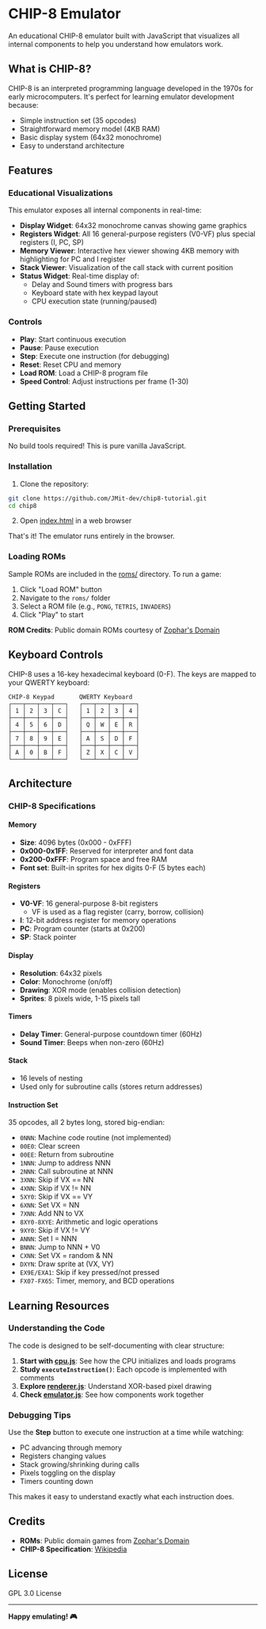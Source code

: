 # CHIP-8 Emulator

An educational CHIP-8 emulator built with JavaScript that visualizes all internal components to help you understand how emulators work.

## What is CHIP-8?

CHIP-8 is an interpreted programming language developed in the 1970s for early microcomputers. It's perfect for learning emulator development because:
- Simple instruction set (35 opcodes)
- Straightforward memory model (4KB RAM)
- Basic display system (64x32 monochrome)
- Easy to understand architecture

## Features

### Educational Visualizations

This emulator exposes all internal components in real-time:

- **Display Widget**: 64x32 monochrome canvas showing game graphics
- **Registers Widget**: All 16 general-purpose registers (V0-VF) plus special registers (I, PC, SP)
- **Memory Viewer**: Interactive hex viewer showing 4KB memory with highlighting for PC and I register
- **Stack Viewer**: Visualization of the call stack with current position
- **Status Widget**: Real-time display of:
  - Delay and Sound timers with progress bars
  - Keyboard state with hex keypad layout
  - CPU execution state (running/paused)

### Controls

- **Play**: Start continuous execution
- **Pause**: Pause execution
- **Step**: Execute one instruction (for debugging)
- **Reset**: Reset CPU and memory
- **Load ROM**: Load a CHIP-8 program file
- **Speed Control**: Adjust instructions per frame (1-30)

## Getting Started

### Prerequisites

No build tools required! This is pure vanilla JavaScript.

### Installation

1. Clone the repository:
```bash
git clone https://github.com/JMit-dev/chip8-tutorial.git
cd chip8
```

2. Open [index.html](index.html) in a web browser

That's it! The emulator runs entirely in the browser.

### Loading ROMs

Sample ROMs are included in the [roms/](roms/) directory. To run a game:

1. Click "Load ROM" button
2. Navigate to the `roms/` folder
3. Select a ROM file (e.g., `PONG`, `TETRIS`, `INVADERS`)
4. Click "Play" to start

**ROM Credits**: Public domain ROMs courtesy of [Zophar's Domain](https://www.zophar.net/)

## Keyboard Controls

CHIP-8 uses a 16-key hexadecimal keyboard (0-F). The keys are mapped to your QWERTY keyboard:

```
CHIP-8 Keypad       QWERTY Keyboard
┌───┬───┬───┬───┐   ┌───┬───┬───┬───┐
│ 1 │ 2 │ 3 │ C │   │ 1 │ 2 │ 3 │ 4 │
├───┼───┼───┼───┤   ├───┼───┼───┼───┤
│ 4 │ 5 │ 6 │ D │   │ Q │ W │ E │ R │
├───┼───┼───┼───┤   ├───┼───┼───┼───┤
│ 7 │ 8 │ 9 │ E │   │ A │ S │ D │ F │
├───┼───┼───┼───┤   ├───┼───┼───┼───┤
│ A │ 0 │ B │ F │   │ Z │ X │ C │ V │
└───┴───┴───┴───┘   └───┴───┴───┴───┘
```

## Architecture

### CHIP-8 Specifications

#### Memory
- **Size**: 4096 bytes (0x000 - 0xFFF)
- **0x000-0x1FF**: Reserved for interpreter and font data
- **0x200-0xFFF**: Program space and free RAM
- **Font set**: Built-in sprites for hex digits 0-F (5 bytes each)

#### Registers
- **V0-VF**: 16 general-purpose 8-bit registers
  - VF is used as a flag register (carry, borrow, collision)
- **I**: 12-bit address register for memory operations
- **PC**: Program counter (starts at 0x200)
- **SP**: Stack pointer

#### Display
- **Resolution**: 64x32 pixels
- **Color**: Monochrome (on/off)
- **Drawing**: XOR mode (enables collision detection)
- **Sprites**: 8 pixels wide, 1-15 pixels tall

#### Timers
- **Delay Timer**: General-purpose countdown timer (60Hz)
- **Sound Timer**: Beeps when non-zero (60Hz)

#### Stack
- 16 levels of nesting
- Used only for subroutine calls (stores return addresses)

#### Instruction Set
35 opcodes, all 2 bytes long, stored big-endian:
- `0NNN`: Machine code routine (not implemented)
- `00E0`: Clear screen
- `00EE`: Return from subroutine
- `1NNN`: Jump to address NNN
- `2NNN`: Call subroutine at NNN
- `3XNN`: Skip if VX == NN
- `4XNN`: Skip if VX != NN
- `5XY0`: Skip if VX == VY
- `6XNN`: Set VX = NN
- `7XNN`: Add NN to VX
- `8XY0-8XYE`: Arithmetic and logic operations
- `9XY0`: Skip if VX != VY
- `ANNN`: Set I = NNN
- `BNNN`: Jump to NNN + V0
- `CXNN`: Set VX = random & NN
- `DXYN`: Draw sprite at (VX, VY)
- `EX9E/EXA1`: Skip if key pressed/not pressed
- `FX07-FX65`: Timer, memory, and BCD operations

## Learning Resources

### Understanding the Code

The code is designed to be self-documenting with clear structure:

1. **Start with [cpu.js](js/cpu.js)**: See how the CPU initializes and loads programs
2. **Study `executeInstruction()`**: Each opcode is implemented with comments
3. **Explore [renderer.js](js/renderer.js)**: Understand XOR-based pixel drawing
4. **Check [emulator.js](js/emulator.js)**: See how components work together

### Debugging Tips

Use the **Step** button to execute one instruction at a time while watching:
- PC advancing through memory
- Registers changing values
- Stack growing/shrinking during calls
- Pixels toggling on the display
- Timers counting down

This makes it easy to understand exactly what each instruction does.

## Credits

- **ROMs**: Public domain games from [Zophar's Domain](https://www.zophar.net/pdroms/chip8/chip-8-games-pack.html)
- **CHIP-8 Specification**: [Wikipedia](https://en.wikipedia.org/wiki/CHIP-8)

## License

GPL 3.0 License

---

**Happy emulating! 🎮**
